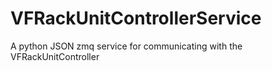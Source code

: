 # VFRackUnitControllerService
A python JSON zmq service for communicating with the VFRackUnitController
